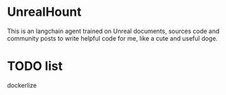# UnrealHount
This is an langchain agent trained on Unreal documents, sources code and community posts to write helpful code for me, like a cute and useful doge.

# TODO list
dockerlize
